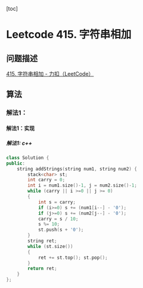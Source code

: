 [toc]

# Leetcode 415. 字符串相加

## 问题描述

[415. 字符串相加 - 力扣（LeetCode）](https://leetcode-cn.com/problems/add-strings/)

## 算法

### 解法1：

#### 解法1：实现

##### 解法1: c++

```cpp
class Solution {
public:
    string addStrings(string num1, string num2) {
        stack<char> st;
        int carry = 0;
        int i = num1.size()-1, j = num2.size()-1;
        while (carry || i >=0 || j >= 0)
        {
            int s = carry;
            if (i>=0) s += (num1[i--] - '0');
            if (j>=0) s += (num2[j--] - '0');
            carry = s / 10;
            s %= 10;
            st.push(s + '0');
        }
        string ret;
        while (st.size())
        {
            ret += st.top(); st.pop();
        }
        return ret;
    }
};
```